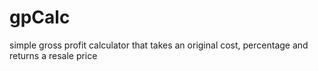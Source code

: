 # gpCalc
simple gross profit calculator that takes an original cost, percentage and returns a resale price
